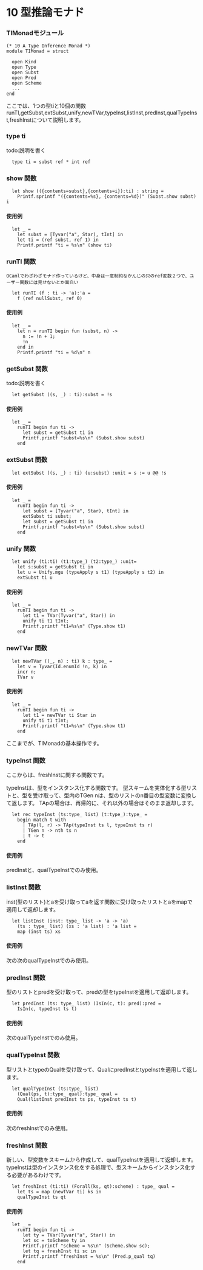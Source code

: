 # 10 型推論モナド


### TIMonadモジュール

	(* 10 A Type Inference Monad *)
	module TIMonad = struct

	  open Kind
	  open Type
	  open Subst
	  open Pred
	  open Scheme
	  ...
	end

ここでは、1つの型tiと10個の関数runTI,getSubst,extSubst,unify,newTVar,typeInst,listInst,predInst,qualTypeInst,freshInstについて説明します。

### type ti

todo:説明を書く

	  type ti = subst ref * int ref

### show 関数

	  let show (({contents=subst},{contents=i}):ti) : string =
	    Printf.sprintf "({contents=%s}, {contents=%d})" (Subst.show subst) i

#### 使用例

	  let _ =
	    let subst = [Tyvar("a", Star), tInt] in
	    let ti = (ref subst, ref 1) in
	    Printf.printf "ti = %s\n" (show ti)

### runTI 関数

	OCamlでわざわざモナド作っているけど、中身は一意制約なかんじの只のref変数２つで、ユーザー関数には見せないとか面白い

	  let runTI (f : ti -> 'a):'a =
	    f (ref nullSubst, ref 0)

#### 使用例

	  let _ =
	    let n = runTI begin fun (subst, n) ->
	      n := !n + 1;
	      !n
	    end in
	    Printf.printf "ti = %d\n" n

### getSubst 関数

todo:説明を書く

	  let getSubst ((s, _) : ti):subst = !s

#### 使用例

	  let _ =
	    runTI begin fun ti ->
	      let subst = getSubst ti in
	      Printf.printf "subst=%s\n" (Subst.show subst)
	    end

### extSubst 関数

	  let extSubst ((s, _) : ti) (u:subst) :unit = s := u @@ !s

#### 使用例

	  let _ =
	    runTI begin fun ti ->
	      let subst = [Tyvar("a", Star), tInt] in
	      extSubst ti subst;
	      let subst = getSubst ti in
	      Printf.printf "subst=%s\n" (Subst.show subst)
	    end

### unify 関数

	  let unify (ti:ti) (t1:type_) (t2:type_) :unit=
	    let s:subst = getSubst ti in
	    let u = Unify.mgu (typeApply s t1) (typeApply s t2) in
	    extSubst ti u

#### 使用例

	  let _ =
	    runTI begin fun ti ->
	      let t1 = TVar(Tyvar("a", Star)) in
	      unify ti t1 tInt;
	      Printf.printf "t1=%s\n" (Type.show t1)
	    end

### newTVar 関数

	  let newTVar ((_, n) : ti) k : type_ =
	    let v = Tyvar(Id.enumId !n, k) in
	    incr n;
	    TVar v

#### 使用例

	  let _ =
	    runTI begin fun ti ->
	      let t1 = newTVar ti Star in
	      unify ti t1 tInt;
	      Printf.printf "t1=%s\n" (Type.show t1)
	    end

ここまでが、TIMonadの基本操作です。

### typeInst 関数

ここからは、freshInstに関する関数です。

typeInstは、型をインスタンス化する関数です。
型スキームを実体化する型リストと、型を受け取って、型内のTGen nは、型のリストのn番目の型変数に変換して返します。
TApの場合は、再帰的に、それ以外の場合はそのまま返却します。

	  let rec typeInst (ts:type_ list) (t:type_):type_ = 
	    begin match t with
	      | TAp(l, r) -> TAp(typeInst ts l, typeInst ts r)
	      | TGen n -> nth ts n
	      | t -> t
	    end

#### 使用例

predInstと、qualTypeInstでのみ使用。
	
### listInst 関数

inst(型のリスト)とaを受け取ってaを返す関数に受け取ったリストとaをmapで適用して返却します。

	  let listInst (inst: type_ list -> 'a -> 'a)
	    (ts : type_ list) (xs : 'a list) : 'a list =
	    map (inst ts) xs

#### 使用例

次の次のqualTypeInstでのみ使用。

### predInst 関数

型のリストとpredを受け取って、predの型をtypeInstを適用して返却します。

	  let predInst (ts: type_ list) (IsIn(c, t): pred):pred =
	    IsIn(c, typeInst ts t)

#### 使用例

次のqualTypeInstでのみ使用。
	
### qualTypeInst 関数

型リストとtypeのQualを受け取って、QualにpredInstとtypeInstを適用して返します。

	  let qualTypeInst (ts:type_ list)
	    (Qual(ps, t):type_ qual):type_ qual =
	    Qual(listInst predInst ts ps, typeInst ts t)

#### 使用例

次のfreshInstでのみ使用。
	
### freshInst 関数

新しい、型変数をスキームから作成して、qualTypeInstを適用して返却します。
typeInstは型のインスタンス化をする処理で、型スキームからインスタンス化する必要があるわけです。

	  let freshInst (ti:ti) (Forall(ks, qt):scheme) : type_ qual =
	    let ts = map (newTVar ti) ks in
	    qualTypeInst ts qt

#### 使用例

	  let _ =
	    runTI begin fun ti ->
	      let ty = TVar(Tyvar("a", Star)) in
	      let sc = toScheme ty in
	      Printf.printf "scheme = %s\n" (Scheme.show sc);
	      let tq = freshInst ti sc in
	      Printf.printf "freshInst = %s\n" (Pred.p_qual tq)
	    end

